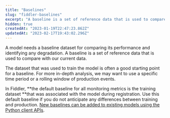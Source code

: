 ```yaml
---
title: "Baselines"
slug: "fiddler-baselines"
excerpt: "A baseline is a set of reference data that is used to compare the performance of our model for monitoring purposes."
hidden: true
createdAt: "2023-01-19T22:47:23.862Z"
updatedAt: "2023-02-17T19:43:02.296Z"
---
```

A model needs a baseline dataset for comparing its performance and identifying any degradation. A baseline is a set of reference data that is used to compare with our current data. 

The dataset that was used to train the model is often a good starting point for a baseline. For more in-depth analysis, we may want to use a specific time period or a rolling window of production events. 

In Fiddler, **the default baseline for all monitoring metrics is the training dataset **that was associated with the model during registration. Use this default baseline if you do not anticipate any differences between training and production. [New baselines can be added to existing models using the Python client APIs](ref:add_baseline).